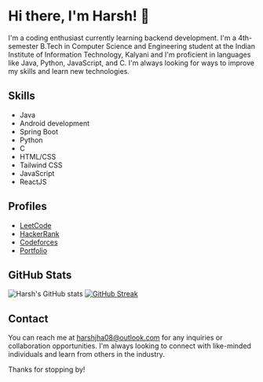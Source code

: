 # Hi there, I'm Harsh! 👋

I'm a coding enthusiast currently learning backend development. I'm a 4th-semester B.Tech in Computer Science and Engineering student at the Indian Institute of Information Technology, Kalyani and I'm proficient in languages like Java, Python, JavaScript, and C. I'm always looking for ways to improve my skills and learn new technologies.

## Skills

- Java
- Android development
- Spring Boot
- Python
- C
- HTML/CSS
- Tailwind CSS
- JavaScript
- ReactJS

## Profiles

- [LeetCode](https://leetcode.com/harshrox/)
- [HackerRank](https://www.hackerrank.com/harshrox?hr_r=1)
- [Codeforces](https://codeforces.com/profile/harshrox)
- [Portfolio](https://harshrox.vercel.app/)



## GitHub Stats

![Harsh's GitHub stats](https://github-readme-stats.vercel.app/api?username=harshrox&show_icons=true&theme=highcontrast) 
[![GitHub Streak](https://streak-stats.demolab.com/?user=harshrox&theme=highcontrast)](https://git.io/streak-stats)

## Contact

You can reach me at harshjha08@outlook.com for any inquiries or collaboration opportunities. I'm always looking to connect with like-minded individuals and learn from others in the industry.

Thanks for stopping by!


